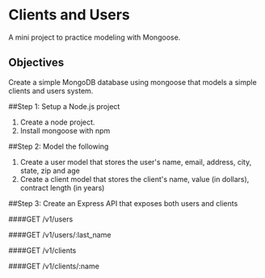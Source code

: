 Clients and Users
=====================

A mini project to practice modeling with Mongoose.

## Objectives

Create a simple MongoDB database using mongoose that models a simple clients and users system.

##Step 1: Setup a Node.js project

1. Create a node project.
2. Install mongoose with npm

##Step 2: Model the following

1. Create a user model that stores the user's name, email, address, city, state, zip and age
2. Create a client model that stores the client's name, value (in dollars), contract length (in years)

##Step 3: Create an Express API that exposes both users and clients

####GET /v1/users

####GET /v1/users/:last_name

####GET /v1/clients

####GET /v1/clients/:name



